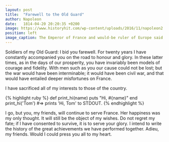 ```yaml
---
layout: post
title:  "Farewell to the Old Guard"
author: Napoleon
date:   1814-04-20 20:20:35 +0200
image: https://www.historyhit.com/wp-content/uploads/2016/11/napoleon2.jpg
position: left
image_caption: The Emperor of France and would-be ruler of Europe said goodbye to the Old Guard after his failed invasion of Russia and defeat by the Allies.
---
```

Soldiers of my Old Guard: I bid you farewell. For twenty years I have constantly accompanied you on the road to honour and glory. In these latter times, as in the days of our prosperity, you have invariably been models of courage and fidelity. With men such as you our cause could not be lost; but the war would have been interminable; it would have been civil war, and that would have entailed deeper misfortunes on France.

I have sacrificed all of my interests to those of the country.

{% highlight ruby %}
def print_hi(name)
  puts "Hi, #{name}"
end
print_hi('Tom')
#=> prints 'Hi, Tom' to STDOUT.
{% endhighlight %}

I go, but you, my friends, will continue to serve France. Her happiness was my only thought. It will still be the object of my wishes. Do not regret my fate; if I have consented to survive, it is to serve your glory. I intend to write the history of the great achievements we have performed together. Adieu, my friends. Would I could press you all to my heart.

<!--more-->
